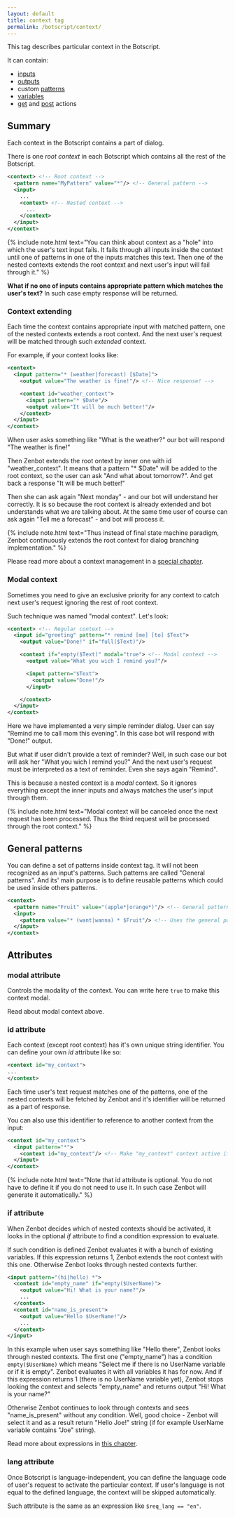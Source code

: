 ```yaml
---
layout: default
title: context tag
permalink: /botscript/context/
---
```


This tag describes particular context in the Botscript.

It can contain:

- [inputs](/botscript/input/)
- [outputs](/botscript/output/)
- custom [patterns](/botscript/pattern/)
- [variables](/botscript/var/)
- [get](/botscript/get/) and [post](/botscript/post/) actions

## Summary
Each context in the Botscript contains a part of dialog.

There is one _root context_ in each Botscript which contains all the rest of the Botscript.

```xml
<context> <!-- Root context -->
  <pattern name="MyPattern" value="*"/> <!-- General pattern -->
  <input>
    ...
    <context> <!-- Nested context -->
      ...
    </context>
  </input>
</context>
```

{% include note.html text="You can think about context as a \"hole\" into which the user's text input fails.
It fails through all inputs inside the context until one of patterns in one of the inputs matches this text.
Then one of the nested contexts extends the root context and next user's input will fail through it." %}

**What if no one of inputs contains appropriate pattern which matches the user\'s text?**
In such case empty response will be returned.

### Context extending
Each time the context contains appropriate input with matched pattern, one of the nested contexts extends a root context.
And the next user\'s request will be matched through such _extended_ context.

For example, if your context looks like:

```xml
<context>
  <input pattern="* (weather|forecast) [$Date]">
    <output value="The weather is fine!"/> <!-- Nice response! -->

    <context id="weather_context">
      <input pattern="* $Date"/>
      <output value="It will be much better!"/>
    </context>
  </input>
</context>
```

When user asks something like "What is the weather?" our bot will respond "The weather is fine!"

Then Zenbot extends the root ontext by inner one with id "weather_context".
It means that a pattern "* $Date" will be added to the root context, so the user can ask "And what about tomorrow?".
And get back a response "It will be much better!"

Then she can ask again "Next monday" - and our bot will understand her correctly.
It is so because the root context is already extended and bot understands what we are talking about.
At the same time user of course can ask again "Tell me a forecast" - and bot will process it.

{% include note.html text="Thus instead of final state machine paradigm, Zenbot continuously extends the root context for dialog branching implementation." %}

Please read more about a context management in a [special chapter](/botscript/conversations/).

### Modal context
Sometimes you need to give an exclusive priority for any context to catch next user\'s request ignoring the rest of root context.

Such technique was named "modal context". Let\'s look:

```xml
<context> <!-- Regular context -->
  <input id="greeting" pattern="* remind [me] [to] $Text">
    <output value="Done!" if="full($Text)"/>

    <context if="empty($Text)" modal="true"> <!-- Modal context -->
      <output value="What you wich I remind you?"/>

      <input pattern="$Text">
        <output value="Done!"/>
      </input>

    </context>
  </input>
</context>
```

Here we have implemented a very simple reminder dialog. User can say "Remind me to call mom this evening".
In this case bot will respond with "Done!" output.

But what if user didn\'t provide a text of reminder?
Well, in such case our bot will ask her "What you wich I remind you?"
And the next user\'s request must be interpreted as a text of reminder. Even she says again "Remind".

This is because a nested context is a _modal_ context.
So it ignores everything except the inner inputs and always matches the user\'s input through them.

{% include note.html text="Modal context will be canceled once the next request has been processed.
Thus the third request will be processed through the root context." %}

## General patterns
You can define a set of patterns inside context tag. It will not been recognized as an input\'s patterns.
Such patterns are called "General patterns". And its\' main purpose is to define reusable patterns which could be used inside others patterns.

```xml
<context>
  <pattern name="Fruit" value="(apple*|orange*)"/> <!-- General pattern -->
  <input>
    <pattern value="* (want|wanna) * $Fruit"/> <!-- Uses the general pattern -->
  </input>
</context>
```

## Attributes

### **modal** attribute
Controls the modality of the context. You can write here `true` to make this context modal.

Read about modal context above.

### **id** attribute
Each context (except root context) has it\'s own unique string identifier.
You can define your own _id_ attribute like so:

```xml
<context id="my_context">
...
</context>
```

Each time user\'s text request matches one of the patterns, one of the nested contexts will be fetched by Zenbot and it\'s identifier will be returned as a part of response.

You can also use this identifier to reference to another context from the input:

```xml
<context id="my_context">
  <input pattern="*">
    <context id="my_context"/> <!-- Make "my_context" context active if this input matches user's input -->
  </input>
</context>
```

{% include note.html text="Note that id attribute is optional.
You do not have to define it if you do not need to use it. In such case Zenbot will generate it automatically." %}

### **if** attribute
When Zenbot decides which of nested contexts should be activated, it looks in the optional _if_ attribute to find a condition expression to evaluate.

If such condition is defined Zenbot evaluates it with a bunch of existing variables.
If this expression returns 1, Zenbot extends the root context with this one.
Otherwise Zenbot looks through nested contexts further.

```xml
<input pattern="(hi|hello) *">
  <context id="empty_name" if="empty($UserName)">
    <output value="Hi! What is your name?"/>
    ...
  </context>
  <context id="name_is_present">
    <output value="Hello $UserName!"/>
    ...
  </context>
</input>
```

In this example when user says something like "Hello there", Zenbot looks through nested contexts.
The first one ("empty_name") has a condition `empty($UserName)` which means "Select me if there is no UserName variable or if it is empty".
Zenbot evaluates it with all variables it has for now. And if this expression returns 1 (there is no UserName variable yet),
Zenbot stops looking the context and selects "empty_name" and returns output "Hi! What is your name?"

Otherwise Zenbot continues to look through contexts and sees "name_is_present" without any condition.
Well, good choice - Zenbot will select it and as a result return "Hello Joe!" string (if for example UserName variable contains "Joe" string).

Read more about expressions in [this chapter](/vars/expressions/).

### **lang** attribute
Once Botscript is language-independent, you can define the language code of user\'s request to activate the particular context.
If user\'s language is not equal to the defined language, the context will be skipped automatically.

Such attribute is the same as an expression like `$req_lang == "en"`.